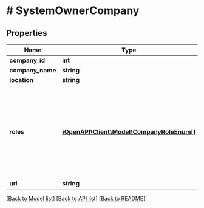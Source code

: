 # # SystemOwnerCompany

## Properties

Name | Type | Description | Notes
------------ | ------------- | ------------- | -------------
**company_id** | **int** |  | [optional]
**company_name** | **string** |  | [optional]
**location** | **string** |  | [optional]
**roles** | [**\OpenAPI\Client\Model\CompanyRoleEnum[]**](CompanyRoleEnum.md) | What type of company this is in Enphase. For installer company roles will be [&#39;installer&#39;]. For other role roles will be empty. | [optional]
**uri** | **string** |  | [optional]

[[Back to Model list]](../../README.md#models) [[Back to API list]](../../README.md#endpoints) [[Back to README]](../../README.md)
